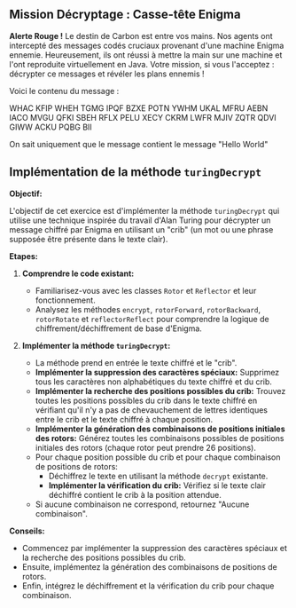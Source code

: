 
## Mission Décryptage : Casse-tête Enigma

**Alerte Rouge !**  Le destin de Carbon est entre vos mains. Nos agents ont intercepté des messages codés cruciaux provenant d'une machine Enigma ennemie. Heureusement, ils ont réussi à mettre la main sur une machine et l'ont reproduite virtuellement en Java. Votre mission, si vous l'acceptez : décrypter ce messages et révéler les plans ennemis !

Voici le contenu du message : 

WHAC KFIP WHEH TGMG IPQF BZXE POTN YWHM UKAL MFRU AEBN IACO MVGU QFKI SBEH RFLX PELU XECY CKRM LWFR MJIV ZQTR QDVI GIWW ACKU PQBG BII

On sait uniquement que le message contient le message "Hello World"

## Implémentation de la méthode `turingDecrypt`

**Objectif:**

L'objectif de cet exercice est d'implémenter la méthode `turingDecrypt` qui utilise une technique inspirée du travail d'Alan Turing pour décrypter un message chiffré par Enigma en utilisant un "crib" (un mot ou une phrase supposée être présente dans le texte clair).

**Etapes:**

1. **Comprendre le code existant:**
    - Familiarisez-vous avec les classes `Rotor` et `Reflector` et leur fonctionnement.
    - Analysez les méthodes `encrypt`, `rotorForward`, `rotorBackward`, `rotorRotate` et `reflectorReflect` pour comprendre la logique de chiffrement/déchiffrement de base d'Enigma.

2. **Implémenter la méthode `turingDecrypt`:**
    - La méthode prend en entrée le texte chiffré et le "crib".
    - **Implémenter la suppression des caractères spéciaux:** Supprimez tous les caractères non alphabétiques du texte chiffré et du crib.
    - **Implémenter la recherche des positions possibles du crib:** Trouvez toutes les positions possibles du crib dans le texte chiffré en vérifiant qu'il n'y a pas de chevauchement de lettres identiques entre le crib et le texte chiffré à chaque position.
    - **Implémenter la génération des combinaisons de positions initiales des rotors:** Générez toutes les combinaisons possibles de positions initiales des rotors (chaque rotor peut prendre 26 positions).
    - Pour chaque position possible du crib et pour chaque combinaison de positions de rotors:
        - Déchiffrez le texte en utilisant la méthode `decrypt` existante.
        - **Implémenter la vérification du crib:** Vérifiez si le texte clair déchiffré contient le crib à la position attendue.
    - Si aucune combinaison ne correspond, retournez "Aucune combinaison".

**Conseils:**

- Commencez par implémenter la suppression des caractères spéciaux et la recherche des positions possibles du crib.
- Ensuite, implémentez la génération des combinaisons de positions de rotors.
- Enfin, intégrez le déchiffrement et la vérification du crib pour chaque combinaison.


